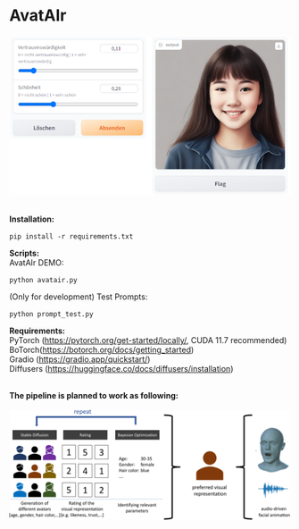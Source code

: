 # AvatAIr<br />
<img src="https://raw.githubusercontent.com/lukassteinwender/avatair/main/Documentation/picture/program.png" width="600"><br />
<br />

**Installation:**<br />
```
pip install -r requirements.txt
```

**Scripts:**<br />
AvatAIr DEMO:<br />
```
python avatair.py
```
(Only for development) Test Prompts:<br />
```
python prompt_test.py
```

**Requirements:**<br />
PyTorch (https://pytorch.org/get-started/locally/, CUDA 11.7 recommended)<br />
BoTorch(https://botorch.org/docs/getting_started)<br />
Gradio (https://gradio.app/quickstart/)<br />
Diffusers (https://huggingface.co/docs/diffusers/installation) <br />
<br />

**The pipeline is planned to work as following:**<br /><br />
<img src="https://raw.githubusercontent.com/lukassteinwender/avatair/main/Documentation/picture/pipeline.png" width="600"><br />
<br />
